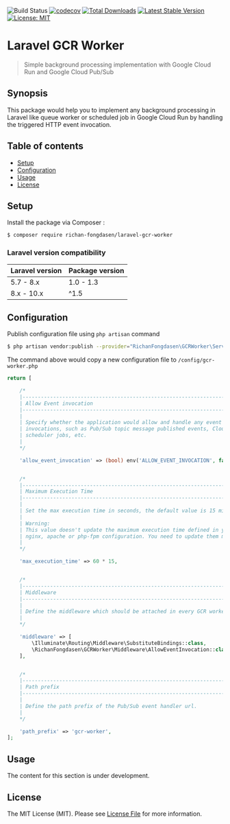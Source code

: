 
![Build Status](https://github.com/richan-fongdasen/laravel-gcr-worker/workflows/Build/badge.svg?branch=master)
[![codecov](https://codecov.io/gh/richan-fongdasen/laravel-gcr-worker/branch/master/graph/badge.svg)](https://codecov.io/gh/richan-fongdasen/laravel-gcr-worker)
[![Total Downloads](https://poser.pugx.org/richan-fongdasen/laravel-gcr-worker/d/total.svg)](https://packagist.org/packages/richan-fongdasen/laravel-gcr-worker)
[![Latest Stable Version](https://poser.pugx.org/richan-fongdasen/laravel-gcr-worker/v/stable.svg)](https://packagist.org/packages/richan-fongdasen/laravel-gcr-worker)
[![License: MIT](https://poser.pugx.org/richan-fongdasen/laravel-gcr-worker/license.svg)](https://opensource.org/licenses/MIT)

# Laravel GCR Worker

> Simple background processing implementation with Google Cloud Run and Google Cloud Pub/Sub

## Synopsis

This package would help you to implement any background processing in Laravel like queue worker
or scheduled job in Google Cloud Run by handling the triggered HTTP event invocation.

## Table of contents

- [Setup](#setup)
- [Configuration](#configuration)
- [Usage](#usage)
- [License](#license)

## Setup

Install the package via Composer :

```sh
$ composer require richan-fongdasen/laravel-gcr-worker
```

### Laravel version compatibility

| Laravel version | Package version |
|:----------------|:----------------|
| 5.7 - 8.x       | 1.0 - 1.3       |
| 8.x - 10.x      | ^1.5            |

## Configuration

Publish configuration file using `php artisan` command

```sh
$ php artisan vendor:publish --provider="RichanFongdasen\GCRWorker\ServiceProvider"
```

The command above would copy a new configuration file to `/config/gcr-worker.php`

```php
return [

    /*
    |--------------------------------------------------------------------------
    | Allow Event invocation
    |--------------------------------------------------------------------------
    |
    | Specify whether the application would allow and handle any event
    | invocations, such as Pub/Sub topic message published events, Cloud
    | scheduler jobs, etc.
    |
    */

    'allow_event_invocation' => (bool) env('ALLOW_EVENT_INVOCATION', false),


    /*
    |--------------------------------------------------------------------------
    | Maximum Execution Time
    |--------------------------------------------------------------------------
    |
    | Set the max execution time in seconds, the default value is 15 minutes.
    |
    | Warning:
    | This value doesn't update the maximum execution time defined in your
    | nginx, apache or php-fpm configuration. You need to update them manually.
    |
    */

    'max_execution_time' => 60 * 15,


    /*
    |--------------------------------------------------------------------------
    | Middleware
    |--------------------------------------------------------------------------
    |
    | Define the middleware which should be attached in every GCR worker route.
    |
    */

    'middleware' => [
        \Illuminate\Routing\Middleware\SubstituteBindings::class,
        \RichanFongdasen\GCRWorker\Middleware\AllowEventInvocation::class,
    ],


    /*
    |--------------------------------------------------------------------------
    | Path prefix
    |--------------------------------------------------------------------------
    |
    | Define the path prefix of the Pub/Sub event handler url.
    |
    */

    'path_prefix' => 'gcr-worker',
];
```

## Usage

The content for this section is under development.

## License

The MIT License (MIT). Please see [License File](LICENSE.md) for more information.
